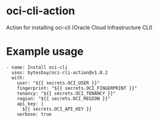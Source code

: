 # oci-cli-action
Action for installing oci-cli (Oracle Cloud Infrastructure CLI)


# Example usage
```
- name: Install oci-cli
  uses: bytesbay/oci-cli-action@v1.0.2
  with:
    user: "${{ secrets.OCI_USER }}"
    fingerprint: "${{ secrets.OCI_FINGERPRINT }}"
    tenancy: "${{ secrets.OCI_TENANCY }}"
    region: "${{ secrets.OCI_REGION }}"
    api_key: |
      ${{ secrets.OCI_API_KEY }}
    verbose: true
```
